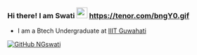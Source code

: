 ### Hi there! I am Swati <img src="https://media.giphy.com/media/hvRJCLFzcasrR4ia7z/giphy.gif" width="25px"> https://tenor.com/bngY0.gif
* I am a Btech Undergraduate at [IIIT Guwahati](https://www.iiitg.ac.in/)

[![GitHub NGswati](https://img.shields.io/github/followers/NGswati?label=follow&style=social)](https://github.com/NGswati)




<!--

Here are some ideas to get you started:

- 🔭 I’m currently working on ...
- 🌱 I’m currently learning ...
- 👯 I’m looking to collaborate on ...
- 🤔 I’m looking for help with ...
- 💬 Ask me about ...
- 📫 How to reach me: ...
- 😄 Pronouns: ...
- ⚡ Fun fact: ...

-->
